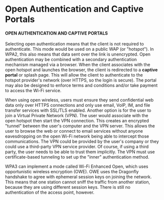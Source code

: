 # Open Authentication and Captive Portals

#### OPEN AUTHENTICATION AND CAPTIVE PORTALS

Selecting open authentication means that the client is not required to authenticate. This mode would be used on a public WAP (or "hotspot"). In WPA2, this also means that data sent over the link is unencrypted. Open authentication may be combined with a secondary authentication mechanism managed via a browser. When the client associates with the open hotspot and launches the browser, the client is redirected to a **captive portal** or splash page. This will allow the client to authenticate to the hotspot provider's network (over HTTPS, so the login is secure). The portal may also be designed to enforce terms and conditions and/or take payment to access the Wi-Fi service.

When using open wireless, users must ensure they send confidential web data only over HTTPS connections and only use email, VoIP, IM, and file transfer services with SSL/TLS enabled. Another option is for the user to join a Virtual Private Network (VPN). The user would associate with the open hotspot then start the VPN connection. This creates an encrypted "tunnel" between the user's computer and the VPN server. This allows the user to browse the web or connect to email services without anyone eavesdropping on the open Wi-Fi network being able to intercept those communications. The VPN could be provided by the user's company or they could use a third-party VPN service provider. Of course, if using a third party, the user needs to be able to trust them implicitly. The VPN must use certificate-based tunneling to set up the "inner" authentication method.

WPA3 can implement a mode called Wi-Fi Enhanced Open, which uses opportunistic wireless encryption (OWE). OWE uses the Dragonfly handshake to agree with ephemeral session keys on joining the network. This means that one station cannot sniff the traffic from another station, because they are using different session keys. There is still no authentication of the access point, however.